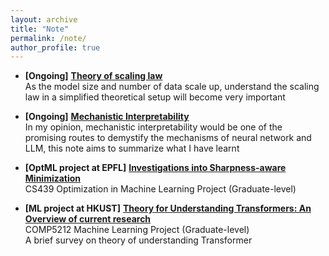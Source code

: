 ```yaml
---
layout: archive
title: "Note"
permalink: /note/
author_profile: true
---
```


- **[Ongoing]** [**Theory of scaling law**](https://www.overleaf.com/read/zryqvydkkmth#2513bf)
<br /> As the model size and number of data scale up, understand the scaling law in a simplified theoretical setup will become very important

- **[Ongoing]** [**Mechanistic Interpretability**](https://www.overleaf.com/read/svcdvthkbqqd#906f50)
<br /> In my opinion, mechanistic interpretability would be one of the promising routes to demystify the mechanisms of neural network and LLM, this note aims to summarize what I have learnt

- **[OptML project at EPFL]** [**Investigations into Sharpness-aware Minimization**](../files/CS439_final_report.pdf)
<br /> CS439 Optimization in Machine Learning Project (Graduate-level)

- **[ML project at HKUST]** [**Theory for Understanding Transformers: An Overview of current research**](../files/comp5212.pdf)
<br /> COMP5212 Machine Learning Project (Graduate-level)
<br /> A brief survey on theory of understanding Transformer